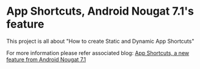 # App Shortcuts, Android Nougat 7.1's feature

This project is all about "How to create Static and Dynamic App Shortcuts"

For more information please refer associated blog: [App Shortcuts, a new feature from Android Nougat 7.1](https://medium.com/@umang.kothari/app-shortcuts-a-new-feature-from-android-nougat-7-1-d9bcf85977a7#.xjkt28w6m)
